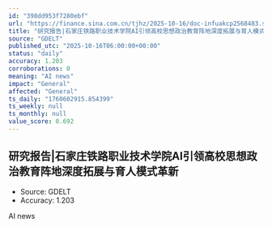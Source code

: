 ```yaml
---
id: "398dd953f7280ebf"
url: "https://finance.sina.com.cn/tjhz/2025-10-16/doc-infuakcp2568483.shtml"
title: "研究报告|石家庄铁路职业技术学院AI引领高校思想政治教育阵地深度拓展与育人模式革新"
source: "GDELT"
published_utc: "2025-10-16T06:00:00+00:00"
status: "daily"
accuracy: 1.203
corroborations: 0
meaning: "AI news"
impact: "General"
affected: "General"
ts_daily: "1760602915.854399"
ts_weekly: null
ts_monthly: null
value_score: 0.692
---
```

## 研究报告|石家庄铁路职业技术学院AI引领高校思想政治教育阵地深度拓展与育人模式革新

- Source: GDELT
- Accuracy: 1.203

AI news
